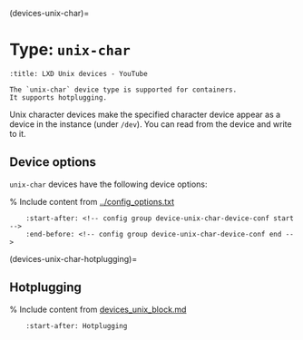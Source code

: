 (devices-unix-char)=
# Type: `unix-char`

```{youtube} https://www.youtube.com/watch?v=C2e3LD5wLI8
:title: LXD Unix devices - YouTube
```

```{note}
The `unix-char` device type is supported for containers.
It supports hotplugging.
```

Unix character devices make the specified character device appear as a device in the instance (under `/dev`).
You can read from the device and write to it.

## Device options

`unix-char` devices have the following device options:

% Include content from [../config_options.txt](../config_options.txt)
```{include} ../config_options.txt
    :start-after: <!-- config group device-unix-char-device-conf start -->
    :end-before: <!-- config group device-unix-char-device-conf end -->
```

(devices-unix-char-hotplugging)=
## Hotplugging

% Include content from [devices_unix_block.md](device_unix_block.md)
```{include} devices_unix_block.md
    :start-after: Hotplugging
```
